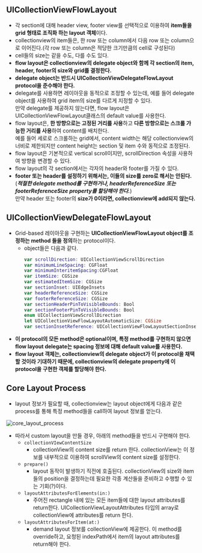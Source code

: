 ## UICollectionViewFlowLayout
* 각 section에 대해 header view, footer view를 선택적으로 이용하여 **item들을 grid 형태로 조직화 하는 layout 객체**이다.
* collectionview의 item들은, 한 row 또는 column에서 다음 row 또는 column으로 이어진다.(각 row 또는 column은 적당한 크기만큼의 cell로 구성된다)
* cell들의 size는 같을 수도, 다를 수도 있다.
* **flow layout은 collectionview의 delegate object와 함께 각 section의 item, header, footer의 size와 grid를 결정한다.**
* **delegate object는 반드시 UICollectionViewDelegateFlowLayout protocol을 준수해야 한다.**
* delegate를 사용하면 레이아웃을 동적으로 조정할 수 있는데, 예를 들어 delegate object를 사용하여 grid item의 size를 다르게 지정할 수 있다. <br/> 만약 delegate를 제공하지 않는다면, flow layout은 UICollectionViewFlowLayout클래스의 default value를 사용한다.
* flow layout은, **한 방향으로는 고정된 거리를 사용**하고 **다른 방향으로는 스크롤 가능한 거리를 사용**하여 content를 배치한다. <br/>
예를 들어 세로로 스크롤하는 grid에서, content width는 해당 collectionview의 너비로 제한되지만 content height는 section 및 item 수와 동적으로 조정된다.
* flow layout은 기본적으로 vertical scroll이지만, scrollDirection 속성을 사용하여 방향을 변경할 수 있다.
* flow layout의 각 section에서는 각자의 header와 footer를 가질 수 있다.
* **footer 또는 header를 설정하기 위해서는, 이들의 size를 zero로 해서는 안된다.** (***적절한 delegate method를 구현하거나, headerReferenceSize 또는 footerReferenceSize property를 할당해야 한다.***) <br/>
만약 header 또는 footer의 **size가 0이라면, collectionview에 add되지 않는다.**



## UICollectionViewDelegateFlowLayout
* Grid-based 레이아웃을 구현하는 **UICollectionViewFlowLayout object를 조정하는 method 들을 정의**하는 protocol이다.
   * object들은 다음과 같다.
      ``` swift
      var scrollDirection: UICollectionViewScrollDirection
      var minimumLineSpacing: CGFloat
      var minimumInteritemSpacing:CGFloat
      var itemSize: CGSize
      var estimatedItemSize: CGSize
      var sectionInset: UIEdgeInsets
      var headerReferenceSize: CGSize
      var footerReferenceSize: CGSize
      var sectionHeaderPinToVisibleBounds: Bool
      var sectionFooterPinToVisibleBounds: Bool
      enum UICollectionViewScrollDirection
      let UICollectionViewFlowLayoutAutomaticSize: CGSize
      var sectionInsetReference: UICollectionViewFlowLayoutSectionInsetReference
      ```
* **이 protocol의 모든 method은 optional이며, 특정 method를 구현하지 않으면 flow layout delegate는 spacing 정보에 대해 default value를 사용한다.**
* **flow layout 객체는, collectionview의 delegate object가 이 protocol을 채택할 것이라 기대하기 때문에, collectionview의 delegate property에 이 protocol을 구현한 객체를 할당해야 한다.**



## Core Layout Process
* layout 정보가 필요할 때, collectionview는 layout object에게 다음과 같은 process를 통해 특정 method들을 call하여 layout 정보를 얻는다.

![core_layout_process](https://koenig-media.raywenderlich.com/uploads/2015/05/layout-lifecycle.png)

* 따라서 custom layout을 만들 경우, 아래의 method들을 반드시 구현해야 한다.
   * `collectionVIewContentSize`
      * collectionView의 content size를 return 한다. collectionView는 이 정보를 내부적으로 이용하여 scrollView의 content size를 설정한다.
   * `prepare()`
      * layout 동작이 발생하기 직전에 호출된다. collectionView의 size와 item들의 position을 결정하는데 필요한 각종 계산들을 준비하고 수행할 수 있는 기회(?)이다.
   * `layoutAttributesForElements(in:)`
      * 주어진 rectangle 내에 있는 모든 item들에 대한 layout attributes를 return한다. UICollectionViewLayoutAttributes 타입의 array로 collectionView에 attributes를 return 한다.
   * `layoutAttributesForItem(at:)`
      * demand layout 정보를 collectionView에 제공한다. 이 method를 override하고, 요청된 indexPath에서 item의 layout attributes를 return해야 한다.
